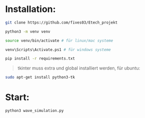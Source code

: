 # Installation:
```bash
git clone https://github.com/fives03/Etech_projekt
```

```bash
python3 -m venv venv
```

```bash
source venv/bin/activate # für linux/mac systeme
```
```bash
venv\Scripts\Activate.ps1 # für windows systeme
```

```bash
pip install -r requirements.txt
```

> tkinter muss extra und global installiert werden, für ubuntu:
```bash
sudo apt-get install python3-tk
```

# Start:
```bash
python3 wave_simulation.py
```



